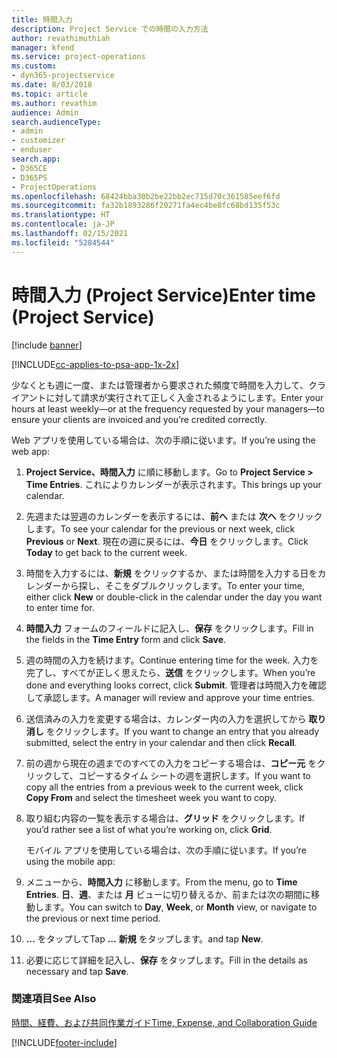 ```yaml
---
title: 時間入力
description: Project Service での時間の入力方法
author: revathimuthiah
manager: kfend
ms.service: project-operations
ms.custom:
- dyn365-projectservice
ms.date: 8/03/2018
ms.topic: article
ms.author: revathim
audience: Admin
search.audienceType:
- admin
- customizer
- enduser
search.app:
- D365CE
- D365PS
- ProjectOperations
ms.openlocfilehash: 68424bba30b2be22bb2ec715d70c361585eef6fd
ms.sourcegitcommit: fa32b1893286f20271fa4ec4be8fc68bd135f53c
ms.translationtype: HT
ms.contentlocale: ja-JP
ms.lasthandoff: 02/15/2021
ms.locfileid: "5284544"
---
```

# <a name="enter-time-project-service"></a><span data-ttu-id="3e968-103">時間入力 (Project Service)</span><span class="sxs-lookup"><span data-stu-id="3e968-103">Enter time (Project Service)</span></span>

[!include [banner](../includes/psa-now-project-operations.md)]

[!INCLUDE[cc-applies-to-psa-app-1x-2x](../includes/cc-applies-to-psa-app-1x-2x.md)]

<span data-ttu-id="3e968-104">少なくとも週に一度、または管理者から要求された頻度で時間を入力して、クライアントに対して請求が実行されて正しく入金されるようにします。</span><span class="sxs-lookup"><span data-stu-id="3e968-104">Enter your hours at least weekly—or at the frequency requested by your managers—to ensure your clients are invoiced and you’re credited correctly.</span></span>  
  
 <span data-ttu-id="3e968-105">Web アプリを使用している場合は、次の手順に従います。</span><span class="sxs-lookup"><span data-stu-id="3e968-105">If you’re using the web app:</span></span>  
  
1. <span data-ttu-id="3e968-106">**Project Service、時間入力** に順に移動します。</span><span class="sxs-lookup"><span data-stu-id="3e968-106">Go to **Project Service > Time Entries**.</span></span> <span data-ttu-id="3e968-107">これによりカレンダーが表示されます。</span><span class="sxs-lookup"><span data-stu-id="3e968-107">This brings up your calendar.</span></span>  
  
2. <span data-ttu-id="3e968-108">先週または翌週のカレンダーを表示するには、**前へ** または **次へ** をクリックします。</span><span class="sxs-lookup"><span data-stu-id="3e968-108">To see your calendar for the previous or next week, click **Previous** or **Next**.</span></span> <span data-ttu-id="3e968-109">現在の週に戻るには、**今日** をクリックします。</span><span class="sxs-lookup"><span data-stu-id="3e968-109">Click **Today** to get back to the current week.</span></span>  
  
3. <span data-ttu-id="3e968-110">時間を入力するには、**新規** をクリックするか、または時間を入力する日をカレンダーから探し、そこをダブルクリックします。</span><span class="sxs-lookup"><span data-stu-id="3e968-110">To enter your time, either click **New** or double-click in the calendar under the day you want to enter time for.</span></span>  
  
4. <span data-ttu-id="3e968-111">**時間入力** フォームのフィールドに記入し、**保存** をクリックします。</span><span class="sxs-lookup"><span data-stu-id="3e968-111">Fill in the fields in the **Time Entry** form and click **Save**.</span></span>  
  
5. <span data-ttu-id="3e968-112">週の時間の入力を続けます。</span><span class="sxs-lookup"><span data-stu-id="3e968-112">Continue entering time for the week.</span></span> <span data-ttu-id="3e968-113">入力を完了し、すべてが正しく思えたら、**送信** をクリックします。</span><span class="sxs-lookup"><span data-stu-id="3e968-113">When you’re done and everything looks correct, click **Submit**.</span></span> <span data-ttu-id="3e968-114">管理者は時間入力を確認して承認します。</span><span class="sxs-lookup"><span data-stu-id="3e968-114">A manager will review and approve your time entries.</span></span>  
  
6. <span data-ttu-id="3e968-115">送信済みの入力を変更する場合は、カレンダー内の入力を選択してから **取り消し** をクリックします。</span><span class="sxs-lookup"><span data-stu-id="3e968-115">If you want to change an entry that you already submitted, select the entry in your calendar and then click **Recall**.</span></span>  
  
7. <span data-ttu-id="3e968-116">前の週から現在の週までのすべての入力をコピーする場合は、**コピー元** をクリックして、コピーするタイム シートの週を選択します。</span><span class="sxs-lookup"><span data-stu-id="3e968-116">If you want to copy all the entries from a previous week to the current week, click **Copy From** and select the timesheet week you want to copy.</span></span>  
  
8. <span data-ttu-id="3e968-117">取り組む内容の一覧を表示する場合は、**グリッド** をクリックします。</span><span class="sxs-lookup"><span data-stu-id="3e968-117">If you’d rather see a list of what you’re working on, click **Grid**.</span></span>  
  
   <span data-ttu-id="3e968-118">モバイル アプリを使用している場合は、次の手順に従います。</span><span class="sxs-lookup"><span data-stu-id="3e968-118">If you’re using the mobile app:</span></span>  
  
9. <span data-ttu-id="3e968-119">メニューから、**時間入力** に移動します。</span><span class="sxs-lookup"><span data-stu-id="3e968-119">From the menu, go to **Time Entries**.</span></span>     <span data-ttu-id="3e968-120">**日**、**週**、または **月** ビューに切り替えるか、前または次の期間に移動します。</span><span class="sxs-lookup"><span data-stu-id="3e968-120">You can switch to **Day**, **Week**, or **Month** view, or navigate to the previous or next time period.</span></span>  
  
10. <span data-ttu-id="3e968-121">**…** をタップして</span><span class="sxs-lookup"><span data-stu-id="3e968-121">Tap **…**</span></span> <span data-ttu-id="3e968-122">**新規** をタップします。</span><span class="sxs-lookup"><span data-stu-id="3e968-122">and tap **New**.</span></span>  
  
11. <span data-ttu-id="3e968-123">必要に応じて詳細を記入し、**保存** をタップします。</span><span class="sxs-lookup"><span data-stu-id="3e968-123">Fill in the details as necessary and tap **Save**.</span></span>  
  
### <a name="see-also"></a><span data-ttu-id="3e968-124">関連項目</span><span class="sxs-lookup"><span data-stu-id="3e968-124">See Also</span></span>  
 [<span data-ttu-id="3e968-125">時間、経費、および共同作業ガイド</span><span class="sxs-lookup"><span data-stu-id="3e968-125">Time, Expense, and Collaboration Guide</span></span>](../psa/time-expense-collaboration-guide.md)


[!INCLUDE[footer-include](../includes/footer-banner.md)]